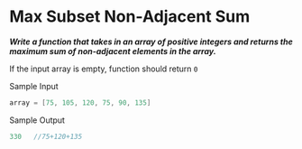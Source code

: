 # Max Subset Non-Adjacent Sum

**_Write a function that takes in an array of positive integers and returns the maximum sum of non-adjacent elements in the array._**

If the input array is empty, function should return `0`

Sample Input

```go
array = [75, 105, 120, 75, 90, 135]
```

Sample Output

```go
330   //75+120+135
```
